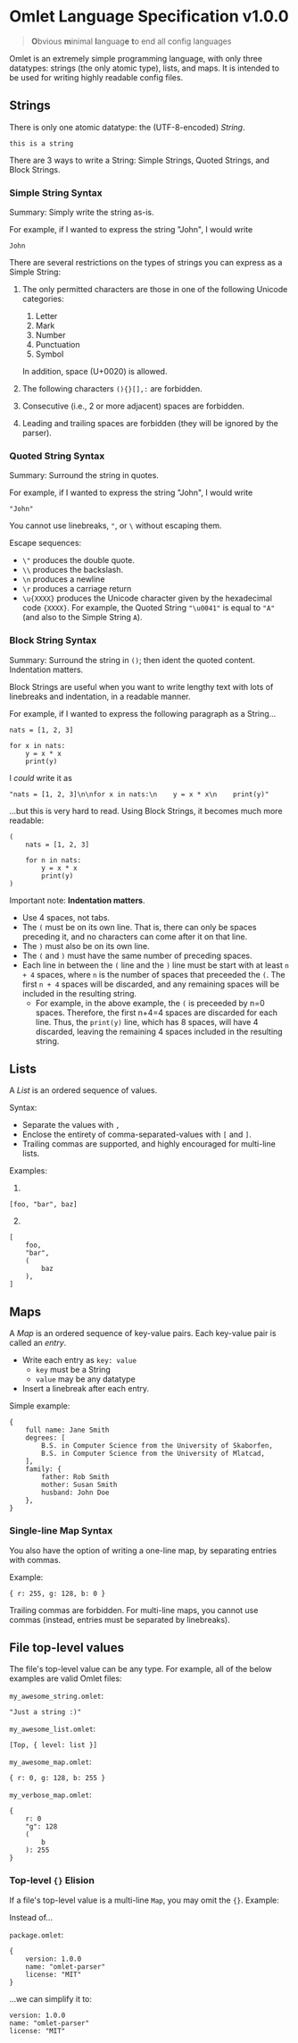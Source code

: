 # Omlet Language Specification v1.0.0

> **O**bvious **m**inimal **l**anguag**e** **t**o end all config languages

Omlet is an extremely simple programming language, with only three datatypes: strings (the only atomic type), lists, and maps.
It is intended to be used for writing highly readable config files.

## Strings

There is only one atomic datatype: the (UTF-8-encoded) _String_.

```omlet
this is a string
```

There are 3 ways to write a String: Simple Strings, Quoted Strings, and
Block Strings.

### Simple String Syntax

Summary: Simply write the string as-is.

For example, if I wanted to express the string "John", I would write

```omlet
John
```

There are several restrictions on the types of strings you can express as a Simple String:

1. The only permitted characters are those in one of the following Unicode categories:

   1. Letter
   2. Mark
   3. Number
   4. Punctuation
   5. Symbol

   In addition, space (U+0020) is allowed.

2. The following characters `(){}[],:` are forbidden.
3. Consecutive (i.e., 2 or more adjacent) spaces are forbidden.
4. Leading and trailing spaces are forbidden (they will be ignored by the parser).

### Quoted String Syntax

Summary: Surround the string in quotes.

For example, if I wanted to express the string "John", I would write

```omlet
"John"
```

You cannot use linebreaks, `"`, or `\` without escaping them.

Escape sequences:

- `\"` produces the double quote.
- `\\` produces the backslash.
- `\n` produces a newline
- `\r` produces a carriage return
- `\u{XXXX}` produces the Unicode character given by the hexadecimal code `{XXXX}`. For example, the Quoted String `"\u0041"` is equal to `"A"` (and also to the Simple String `A`).

### Block String Syntax

Summary: Surround the string in `()`; then ident the quoted content. Indentation matters.

Block Strings are useful when you want to write lengthy text with lots of linebreaks and indentation, in a readable manner.

For example, if I wanted to express the following paragraph as a String...

```text
nats = [1, 2, 3]

for x in nats:
    y = x * x
    print(y)
```

I _could_ write it as

```omlet
"nats = [1, 2, 3]\n\nfor x in nats:\n    y = x * x\n    print(y)"
```

...but this is very hard to read. Using Block Strings, it becomes much more readable:

```omlet
(
    nats = [1, 2, 3]

    for n in nats:
        y = x * x
        print(y)
)
```

Important note: **Indentation matters**.

- Use 4 spaces, not tabs.
- The `(` must be on its own line. That is, there can only be spaces preceding it, and no characters can come after it on that line.
- The `)` must also be on its own line.
- The `(` and `)` must have the same number of preceding spaces.
- Each line in between the `(` line and the `)` line must be start with at least `n + 4` spaces, where `n` is the number of spaces that preceeded the `(`. The first `n + 4` spaces will be discarded, and any remaining spaces will be included in the resulting string.
  - For example, in the above example, the `(` is preceeded by n=0 spaces.
    Therefore, the first n+4=4 spaces are discarded for each line.
    Thus, the `print(y)` line, which has 8 spaces, will have 4 discarded,
    leaving the remaining 4 spaces included in the resulting string.

## Lists

A _List_ is an ordered sequence of values.

Syntax:

- Separate the values with `,`
- Enclose the entirety of comma-separated-values with `[` and `]`.
- Trailing commas are supported, and highly encouraged for multi-line lists.

Examples:

1.

```omlet
[foo, "bar", baz]
```

2.

```omlet
[
    foo,
    "bar",
    (
        baz
    ),
]
```

## Maps

A _Map_ is an ordered sequence of key-value pairs. Each key-value pair is called an _entry_.

- Write each entry as `key: value`
  - `key` must be a String
  - `value` may be any datatype
- Insert a linebreak after each entry.

Simple example:

```
{
    full name: Jane Smith
    degrees: [
        B.S. in Computer Science from the University of Skaborfen,
        B.S. in Computer Science from the University of Mlatcad,
    ],
    family: {
        father: Rob Smith
        mother: Susan Smith
        husband: John Doe
    },
}
```

### Single-line Map Syntax

You also have the option of writing a one-line map, by separating
entries with commas.

Example:

```omlet
{ r: 255, g: 128, b: 0 }
```

Trailing commas are forbidden. For multi-line maps, you cannot use commas (instead, entries must be separated by linebreaks).

## File top-level values

The file's top-level value can be any type. For example, all of the below examples are valid Omlet files:

`my_awesome_string.omlet`:

```omlet
"Just a string :)"
```

`my_awesome_list.omlet`:

```omlet
[Top, { level: list }]
```

`my_awesome_map.omlet`:

```omlet
{ r: 0, g: 128, b: 255 }
```

`my_verbose_map.omlet`:

```omlet
{
    r: 0
    "g": 128
    (
        b
    ): 255
}
```

### Top-level `{}` Elision

If a file's top-level value is a multi-line `Map`, you may omit the `{}`. Example:

Instead of...

`package.omlet`:

```omlet
{
    version: 1.0.0
    name: "omlet-parser"
    license: "MIT"
}
```

...we can simplify it to:

```omlet
version: 1.0.0
name: "omlet-parser"
license: "MIT"
```
